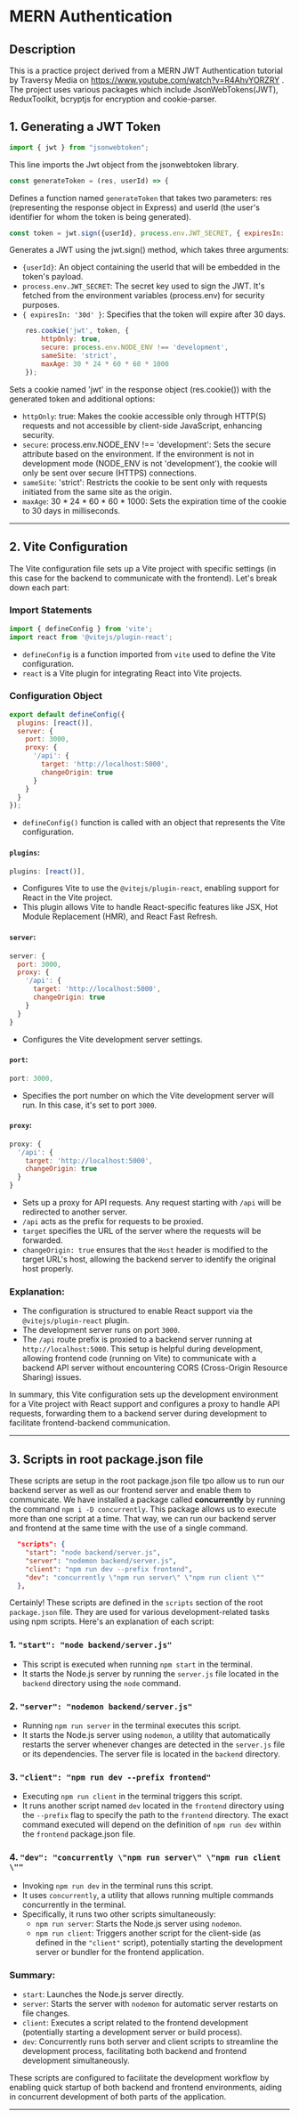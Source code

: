 # MERN Authentication

## Description
This is a practice project derived from a MERN JWT Authentication tutorial by Traversy Media on https://www.youtube.com/watch?v=R4AhvYORZRY . The project uses various packages which include JsonWebTokens(JWT), ReduxToolkit, bcryptjs for encryption and cookie-parser.

## 1. Generating a JWT Token



```js 
import { jwt } from "jsonwebtoken";
```

This line imports the Jwt object from the jsonwebtoken library.

```js
const generateToken = (res, userId) => {
```
Defines a function named `generateToken` that takes two parameters: res (representing the response object in Express) and userId (the user's identifier for whom the token is being generated).

```js 
const token = jwt.sign({userId}, process.env.JWT_SECRET, { expiresIn: '30d' }); 
```

Generates a JWT using the jwt.sign() method, which takes three arguments:
- `{userId}`: An object containing the userId that will be embedded in the token's payload.
- `process.env.JWT_SECRET`: The secret key used to sign the JWT. It's fetched from the environment variables (process.env) for security purposes.
- `{ expiresIn: '30d' }`: Specifies that the token will expire after 30 days.

```js
    res.cookie('jwt', token, {
        httpOnly: true,
        secure: process.env.NODE_ENV !== 'development',
        sameSite: 'strict',
        maxAge: 30 * 24 * 60 * 60 * 1000
    });
```
Sets a cookie named 'jwt' in the response object (res.cookie()) with the generated token and additional options:
- `httpOnly`: true: Makes the cookie accessible only through HTTP(S) requests and not accessible by client-side JavaScript, enhancing security.
- `secure`: process.env.NODE_ENV !== 'development': Sets the secure attribute based on the environment. If the environment is not in development mode (NODE_ENV is not 'development'), the cookie will only be sent over secure (HTTPS) connections.
- `sameSite`: 'strict': Restricts the cookie to be sent only with requests initiated from the same site as the origin.
- `maxAge`: 30 * 24 * 60 * 60 * 1000: Sets the expiration time of the cookie to 30 days in milliseconds.

___

## 2. Vite Configuration

The Vite configuration file sets up a Vite project with specific settings (in this case for the backend to communicate with the frontend). Let's break down each part:

### Import Statements
```javascript
import { defineConfig } from 'vite';
import react from '@vitejs/plugin-react';
```
- `defineConfig` is a function imported from `vite` used to define the Vite configuration.
- `react` is a Vite plugin for integrating React into Vite projects.

### Configuration Object
```javascript
export default defineConfig({
  plugins: [react()],
  server: {
    port: 3000,
    proxy: {
      '/api': {
        target: 'http://localhost:5000',
        changeOrigin: true
      }
    }
  }
});
```
- `defineConfig()` function is called with an object that represents the Vite configuration.

#### `plugins`:
```javascript
plugins: [react()],
```
- Configures Vite to use the `@vitejs/plugin-react`, enabling support for React in the Vite project.
- This plugin allows Vite to handle React-specific features like JSX, Hot Module Replacement (HMR), and React Fast Refresh.

#### `server`:
```javascript
server: {
  port: 3000,
  proxy: {
    '/api': {
      target: 'http://localhost:5000',
      changeOrigin: true
    }
  }
}
```
- Configures the Vite development server settings.

#### `port`:
```javascript
port: 3000,
```
- Specifies the port number on which the Vite development server will run. In this case, it's set to port `3000`.

#### `proxy`:
```javascript
proxy: {
  '/api': {
    target: 'http://localhost:5000',
    changeOrigin: true
  }
}
```
- Sets up a proxy for API requests. Any request starting with `/api` will be redirected to another server.
- `/api` acts as the prefix for requests to be proxied.
- `target` specifies the URL of the server where the requests will be forwarded.
- `changeOrigin: true` ensures that the `Host` header is modified to the target URL's host, allowing the backend server to identify the original host properly.

### Explanation:
- The configuration is structured to enable React support via the `@vitejs/plugin-react` plugin.
- The development server runs on port `3000`.
- The `/api` route prefix is proxied to a backend server running at `http://localhost:5000`. This setup is helpful during development, allowing frontend code (running on Vite) to communicate with a backend API server without encountering CORS (Cross-Origin Resource Sharing) issues.

In summary, this Vite configuration sets up the development environment for a Vite project with React support and configures a proxy to handle API requests, forwarding them to a backend server during development to facilitate frontend-backend communication.

___

## 3. Scripts in root package.json file

These scripts are setup in the root package.json file tpo allow us to run our backend server as well as our frontend server and enable them to communicate. We have installed a package called **concurrently** by running the command `npm i -D concurrently`. This package allows us to execute more than one script at a time. That way, we can run our backend server and frontend at the same time with the use of a single command.

```json
  "scripts": {
    "start": "node backend/server.js",
    "server": "nodemon backend/server.js",
    "client": "npm run dev --prefix frontend",
    "dev": "concurrently \"npm run server\" \"npm run client \""
  },
```

Certainly! These scripts are defined in the `scripts` section of the root `package.json` file. They are used for various development-related tasks using npm scripts. Here's an explanation of each script:

### 1. `"start": "node backend/server.js"`
- This script is executed when running `npm start` in the terminal.
- It starts the Node.js server by running the `server.js` file located in the `backend` directory using the `node` command.

### 2. `"server": "nodemon backend/server.js"`
- Running `npm run server` in the terminal executes this script.
- It starts the Node.js server using `nodemon`, a utility that automatically restarts the server whenever changes are detected in the `server.js` file or its dependencies. The server file is located in the `backend` directory.

### 3. `"client": "npm run dev --prefix frontend"`
- Executing `npm run client` in the terminal triggers this script.
- It runs another script named `dev` located in the `frontend` directory using the `--prefix` flag to specify the path to the `frontend` directory. The exact command executed will depend on the definition of `npm run dev` within the `frontend` package.json file.

### 4. `"dev": "concurrently \"npm run server\" \"npm run client \""`
- Invoking `npm run dev` in the terminal runs this script.
- It uses `concurrently`, a utility that allows running multiple commands concurrently in the terminal.
- Specifically, it runs two other scripts simultaneously:
   - `npm run server`: Starts the Node.js server using `nodemon`.
   - `npm run client`: Triggers another script for the client-side (as defined in the `"client"` script), potentially starting the development server or bundler for the frontend application.

### Summary:
- `start`: Launches the Node.js server directly.
- `server`: Starts the server with `nodemon` for automatic server restarts on file changes.
- `client`: Executes a script related to the frontend development (potentially starting a development server or build process).
- `dev`: Concurrently runs both server and client scripts to streamline the development process, facilitating both backend and frontend development simultaneously.

These scripts are configured to facilitate the development workflow by enabling quick startup of both backend and frontend environments, aiding in concurrent development of both parts of the application.

___